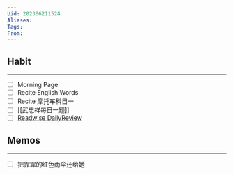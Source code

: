 ```yaml
---
Uid: 202306211524
Aliases: 
Tags: 
From: 
---
```

## Habit
---
- [ ] Morning Page
- [ ] Recite English Words
- [ ] Recite 摩托车科目一
- [ ] [[武忠祥每日一题]] 
- [ ] [Readwise DailyReview](https://readwise.io/dailyreview)

## Memos
---
- [ ] 把霏霏的红色雨伞还给她
